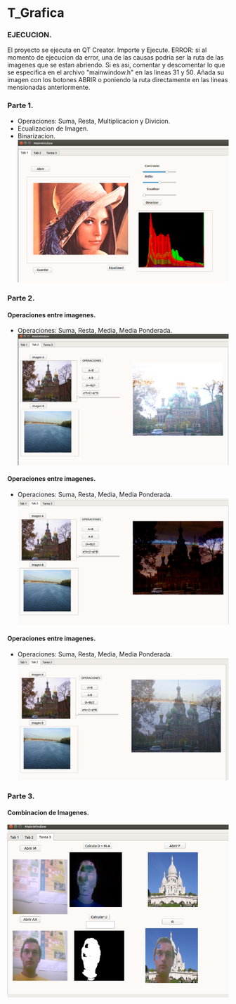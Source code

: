 # T_Grafica
### EJECUCION.
El proyecto se ejecuta en QT Creator. Importe y Ejecute.
ERROR: si al momento de ejecucion da error, una de las causas podria ser la ruta de las imagenes que se estan abriendo. Si es asi, comentar y descomentar lo que se especifica en el archivo "mainwindow.h" en las lineas 31 y 50. Añada su imagen con los botones ABRIR o poniendo la ruta directamente en las lineas mensionadas anteriormente.
### Parte 1.
- Operaciones: Suma, Resta, Multiplicacion y Divicion.  
- Ecualizacion de Imagen.
- Binarizacion.
![alt text](shot/t_grafica1.png)

### Parte 2.
#### Operaciones entre imagenes.
- Operaciones: Suma, Resta, Media, Media Ponderada.
![alt text](shot/img_t2.png)

#### Operaciones entre imagenes.
- Operaciones: Suma, Resta, Media, Media Ponderada.
![alt text](shot/img_t22.png)

#### Operaciones entre imagenes.
- Operaciones: Suma, Resta, Media, Media Ponderada.
![alt text](shot/img_t222.png)

### Parte 3.
#### Combinacion de Imagenes.
![alt text](shot/img_t3.png)
